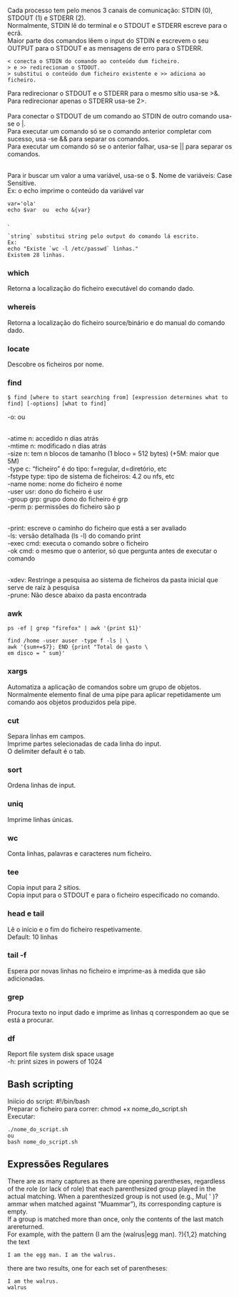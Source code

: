 
Cada processo tem pelo menos 3 canais de comunicação: STDIN (0), STDOUT (1) e STDERR (2).
<br />
Normalmente, STDIN lê do terminal e o STDOUT e STDERR escreve para o ecrã.
<br />
Maior parte dos comandos lêem o input do STDIN e escrevem o seu OUTPUT para o STDOUT e as mensagens de erro para o STDERR.

	< conecta o STDIN do comando ao conteúdo dum ficheiro.
	> e >> redirecionam o STDOUT.
	> substitui o conteúdo dum ficheiro existente e >> adiciona ao ficheiro.

Para redirecionar o STDOUT e o STDERR para o mesmo sítio usa-se >&.
<br />
Para redirecionar apenas o STDERR usa-se 2>.
<br /><br />
Para conectar o STDOUT de um comando ao STDIN de outro comando usa-se o |.
<br />
Para executar um comando só se o comando anterior completar com sucesso, usa -se && para separar os comandos.
<br />
Para executar um comando só se o anterior falhar, usa-se || para separar os comandos.
<br /><br />

Para ir buscar um valor a uma variável, usa-se o $. Nome de variáveis: Case Sensitive.
<br />
Ex: o echo imprime o conteúdo da variável var

	var='ola'
	echo $var  ou  echo &{var}

.

	`string` substitui string pelo output do comando lá escrito.
	Ex:
	echo "Existe `wc -l /etc/passwd` linhas."
	Existem 28 linhas.


### which
Retorna a localização do ficheiro executável do comando dado.

### whereis
Retorna a localização do ficheiro source/binário e do manual do comando dado.

### locate
Descobre os ficheiros por nome.

### find
	
	$ find [where to start searching from] [expression determines what to find] [-options] [what to find]

-o: ou
<br /><br />

-atime n: accedido n dias atrás
<br />
-mtime n: modificado n dias atrás
<br />
-size n: tem n blocos de tamanho (1 bloco = 512 bytes) (+5M: maior que 5M)
<br />
-type c: “ficheiro” é do tipo: f=regular, d=diretório, etc
<br />
-fstype type: tipo de sistema de ficheiros: 4.2 ou nfs, etc
<br />
-name nome: nome do ficheiro é nome
<br />
-user usr: dono do ficheiro é usr
<br />
-group grp: grupo dono do ficheiro é grp
<br />
-perm p: permissões do ficheiro são p
<br /><br />

-print: escreve o caminho do ficheiro que está a ser avaliado
<br />
-ls: versão detalhada (ls -l) do comando print
<br />
-exec cmd: executa o comando sobre o ficheiro
<br />
-ok cmd: o mesmo que o anterior, só que pergunta antes de executar o comando
<br /><br />

-xdev: Restringe a pesquisa ao sistema de ficheiros da pasta inicial que serve de raiz à pesquisa
<br />
-prune: Não desce abaixo da pasta encontrada

### awk
	
	ps -ef | grep "firefox" | awk '{print $1}'

	find /home -user auser -type f -ls | \
	awk '{sum+=$7}; END {print "Total de gasto \
	em disco = " sum}'

### xargs
Automatiza a aplicação de comandos sobre um grupo de objetos.
<br />
Normalmente elemento final de uma pipe para aplicar repetidamente um comando aos objetos produzidos pela pipe.

### cut
Separa linhas em campos.
<br />
Imprime partes selecionadas de cada linha do input.
<br />
O delimiter default é o tab.

### sort
Ordena linhas de input.

### uniq
Imprime linhas únicas.

### wc
Conta linhas, palavras e caracteres num ficheiro.

### tee
Copia input para 2 sítios.
<br />
Copia input para o STDOUT e para o ficheiro especificado no comando.

### head e tail
Lê o início e o fim do ficheiro respetivamente.
<br />
Default: 10 linhas

### tail -f
Espera por novas linhas no ficheiro e imprime-as à medida que são adicionadas.

### grep
Procura texto no input dado e imprime as linhas q correspondem ao que se está a procurar.

### df
Report file system disk space usage
<br />
-h:  print sizes in powers of 1024


## Bash scripting
Iniício do script: #!/bin/bash
<br />
Preparar o ficheiro para correr: chmod +x nome_do_script.sh
<br />
Executar:
	
	./nome_do_script.sh
	ou 
	bash nome_do_script.sh


## Expressões Regulares
There are as many captures as there are opening parentheses, regardless of the role (or lack of role) that each parenthesized group played in the actual matching. When a parenthesized group is not used (e.g., Mu( ' )?ammar when matched against “Muammar”), its corresponding capture is empty.
<br />
If a group is matched more than once, only the contents of the last match arereturned.
<br />
For example, with the pattern (I am the (walrus|egg man)\. ?){1,2} matching the text
	
	I am the egg man. I am the walrus.

there are two results, one for each set of parentheses:
	
	I am the walrus.
	walrus